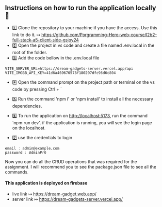## Instructions on how to run the application locally 📝

- 1️⃣ Clone the repository to your machine if you have the access. Use this link to do it.
  ↦ <https://github.com/Porgramming-Hero-web-course/l2b2-full-stack-a5-client-side-gsjoy24>
- 2️⃣ Open the project in vs code and create a file named .env.local in the root of the folder.
- 3️⃣ Add the code bellow in the .env.local file

```
VITE_SERVER_URL=https://dream-gadgets-server.vercel.app/api
VITE_IMGBB_API_KEY=41d6a469676573f180207dfc96d6c804
```

- 4️⃣ Open the command prompt on the project path or terminal on the vs code by pressing Ctrl + `
- 5️⃣ Run the command 'npm i' or 'npm install' to install all the necessary dependencies.
- 6️⃣ To run the application on <http://localhost:5173>, run the command 'npm run dev'. if the application is running, you will see the login page on the localhost.

- 7️⃣ use the credentials to login

```
email : admin@example.com
password : AdminPr0
```

Now you can do all the CRUD operations that was required for the assignment. I will recommend you to see the package.json file to see all the commands.

#### This application is deployed on firebase

- live link ↦ <https://dream-gadget.web.app/>
- server link ↦ <https://dream-gadgets-server.vercel.app/>
